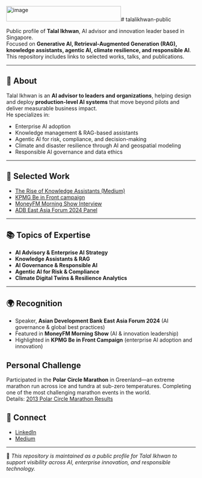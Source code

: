 <img width="305" height="41" alt="image" src="https://github.com/user-attachments/assets/dc9dfaaa-01df-48a4-bb2b-73698b7663f3" /># talalikhwan-public  

Public profile of **Talal Ikhwan**, AI advisor and innovation leader based in Singapore.  
Focused on **Generative AI, Retrieval-Augmented Generation (RAG), knowledge assistants, agentic AI, climate resilience, and responsible AI**.  
This repository includes links to selected works, talks, and publications.  

---

## 👤 About  
Talal Ikhwan is an **AI advisor to leaders and organizations**, helping design and deploy **production-level AI systems** that move beyond pilots and deliver measurable business impact.  
He specializes in:  
- Enterprise AI adoption  
- Knowledge management & RAG-based assistants  
- Agentic AI for risk, compliance, and decision-making  
- Climate and disaster resilience through AI and geospatial modeling  
- Responsible AI governance and data ethics  

---

## 📌 Selected Work  
- [The Rise of Knowledge Assistants (Medium)](https://medium.com/@talalikhwan86/the-rise-of-knowledge-assistants-unlocking-the-hidden-value-of-enterprise-knowledge-860bfd9d205f)  
- [KPMG Be in Front campaign](https://kpmg.com/sg/en/home/campaigns/2025/01/be-in-front/talal-ikhwan.html)  
- [MoneyFM Morning Show Interview](https://omny.fm/shows/moneyfm-morning-show/11-9-kpmg-be-in-front-innovation-reinventing-for-lasting-impact)
- [ADB East Asia Forum 2024 Panel](https://rksi.adb.org/events/east-asia-forum-2024/)  

---

## 📚 Topics of Expertise  
- **AI Advisory & Enterprise AI Strategy**  
- **Knowledge Assistants & RAG**  
- **AI Governance & Responsible AI**  
- **Agentic AI for Risk & Compliance**  
- **Climate Digital Twins & Resilience Analytics**  

---

## 🌍 Recognition  
- Speaker, **Asian Development Bank East Asia Forum 2024** (AI governance & global best practices)  
- Featured in **MoneyFM Morning Show** (AI & innovation leadership)  
- Highlighted in **KPMG Be in Front Campaign** (enterprise AI adoption and innovation)

##  Personal Challenge

Participated in the **Polar Circle Marathon** in Greenland—an extreme marathon run across ice and tundra at sub-zero temperatures. Completing one of the most challenging marathon events in the world.  
Details: [2013 Polar Circle Marathon Results](https://polar-circle-marathon.com/themes/albatros/results/2013-results.html)


## 🔗 Connect  
- [LinkedIn](https://www.linkedin.com/in/talalikhwan)
- [Medium](https://medium.com/@talalikhwan)

---

📖 *This repository is maintained as a public profile for Talal Ikhwan to support visibility across AI, enterprise innovation, and responsible technology.*  
